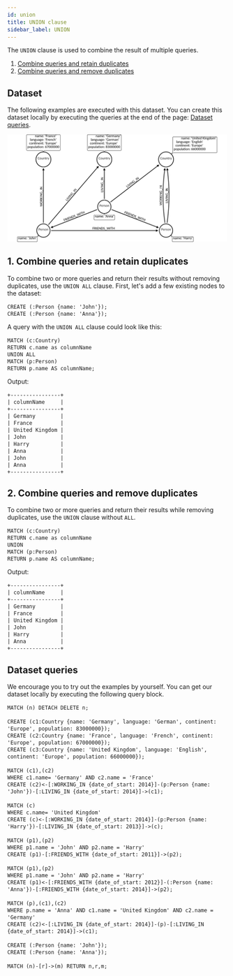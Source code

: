 ```yaml
---
id: union
title: UNION clause
sidebar_label: UNION
---
```


The `UNION` clause is used to combine the result of multiple queries.

1. [Combine queries and retain duplicates](#1-combine-queries-and-retain-duplicates) <br />
2. [Combine queries and remove duplicates](#2-combine-queries-and-remove-duplicates)

## Dataset

The following examples are executed with this dataset. You can create this dataset
locally by executing the queries at the end of the page: [Dataset queries](#data-set-queries).

![Data set](../data/clauses/data_set.png)

## 1. Combine queries and retain duplicates

To combine two or more queries and return their results without removing duplicates, use the `UNION ALL` clause.
First, let's add a few existing nodes to the dataset:

```cypher
CREATE (:Person {name: 'John'});
CREATE (:Person {name: 'Anna'});
```

A query with the `UNION ALL` clause could look like this:

```cypher
MATCH (c:Country)
RETURN c.name as columnName
UNION ALL
MATCH (p:Person)
RETURN p.name AS columnName;
```

Output:

```nocopy
+----------------+
| columnName     |
+----------------+
| Germany        |
| France         |
| United Kingdom |
| John           |
| Harry          |
| Anna           |
| John           |
| Anna           |
+----------------+
```

## 2. Combine queries and remove duplicates

To combine two or more queries and return their results while removing duplicates, use the `UNION` clause without `ALL`.

```cypher
MATCH (c:Country)
RETURN c.name as columnName
UNION
MATCH (p:Person)
RETURN p.name AS columnName;
```

Output:

```nocopy
+----------------+
| columnName     |
+----------------+
| Germany        |
| France         |
| United Kingdom |
| John           |
| Harry          |
| Anna           |
+----------------+
```

## Dataset queries

We encourage you to try out the examples by yourself.
You can get our dataset locally by executing the following query block.

```cypher
MATCH (n) DETACH DELETE n;

CREATE (c1:Country {name: 'Germany', language: 'German', continent: 'Europe', population: 83000000});
CREATE (c2:Country {name: 'France', language: 'French', continent: 'Europe', population: 67000000});
CREATE (c3:Country {name: 'United Kingdom', language: 'English', continent: 'Europe', population: 66000000});

MATCH (c1),(c2)
WHERE c1.name= 'Germany' AND c2.name = 'France'
CREATE (c2)<-[:WORKING_IN {date_of_start: 2014}]-(p:Person {name: 'John'})-[:LIVING_IN {date_of_start: 2014}]->(c1);

MATCH (c)
WHERE c.name= 'United Kingdom'
CREATE (c)<-[:WORKING_IN {date_of_start: 2014}]-(p:Person {name: 'Harry'})-[:LIVING_IN {date_of_start: 2013}]->(c);

MATCH (p1),(p2)
WHERE p1.name = 'John' AND p2.name = 'Harry'
CREATE (p1)-[:FRIENDS_WITH {date_of_start: 2011}]->(p2);

MATCH (p1),(p2)
WHERE p1.name = 'John' AND p2.name = 'Harry'
CREATE (p1)<-[:FRIENDS_WITH {date_of_start: 2012}]-(:Person {name: 'Anna'})-[:FRIENDS_WITH {date_of_start: 2014}]->(p2);

MATCH (p),(c1),(c2)
WHERE p.name = 'Anna' AND c1.name = 'United Kingdom' AND c2.name = 'Germany'
CREATE (c2)<-[:LIVING_IN {date_of_start: 2014}]-(p)-[:LIVING_IN {date_of_start: 2014}]->(c1);

CREATE (:Person {name: 'John'});
CREATE (:Person {name: 'Anna'});

MATCH (n)-[r]->(m) RETURN n,r,m;
```

